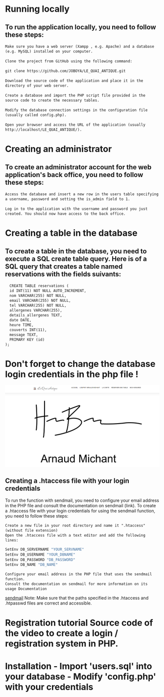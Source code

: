 
# Running locally 
## To run the application locally, you need to follow these steps:

    Make sure you have a web server (Xampp , e.g. Apache) and a database (e.g. MySQL) installed on your computer.

    Clone the project from GitHub using the following command:

    git clone https://github.com/JOBOYA/LE_QUAI_ANTIQUE.git

    Download the source code of the application and place it in the directory of your web server.

    Create a database and import the PHP script file provided in the source code to create the necessary tables.

    Modify the database connection settings in the configuration file (usually called config.php).

    Open your browser and access the URL of the application (usually http://localhost/LE_QUAI_ANTIQUE/).
# Creating an administrator
## To create an administrator account for the web application's back office, you need to follow these steps:

    Access the database and insert a new row in the users table specifying a username, password and setting the is_admin field to 1.

    Log in to the application with the username and password you just created. You should now have access to the back office.

# Creating a table in the database 

## To create a table in the database, you need to execute a SQL create table query. Here is of a SQL query that creates a table named reservations with the fields suivants:


```
  CREATE TABLE reservations (
  id INT(11) NOT NULL AUTO_INCREMENT,
  nom VARCHAR(255) NOT NULL,
  email VARCHAR(255) NOT NULL,
  tel VARCHAR(255) NOT NULL,
  allergenes VARCHAR(255),
  details_allergenes TEXT,
  date DATE,
  heure TIME,
  couverts INT(11),
  message TEXT,
  PRIMARY KEY (id)
);

```
# Don't forget to change the database login credentials in the php file !

![Screenshot](https://github.com/JOBOYA/LE_QUAI_ANTIQUE/blob/main/images/screenshot.jpg?raw=true)

## Creating a .htaccess file with your login credentials
To run the function with sendmail, you need to configure your email address in the PHP file and consult the documentation on sendmail (link). To create a .htaccess file with your login credentials for using the sendmail function, you need to follow these steps:

    Create a new file in your root directory and name it ".htaccess" (without file extension)
    Open the .htaccess file with a text editor and add the following lines:
```bash
SetEnv DB_SERVERNAME "YOUR_SERVNAME"
SetEnv DB_USERNAME "YOUR_DBNAME"
SetEnv DB_PASSWORD "DB_PASSWORD"
SetEnv DB_NAME "DB_NAME"

```
                


    Configure your email address in the PHP file that uses the sendmail function.
    Consult the documentation on sendmail for more information on its usage Documentation

[sendmail](https://www.sendmail.com/documentation) 
    Note: Make sure that the paths specified in the .htaccess and .htpasswd files are correct and accessible.
    
 # Registration tutorial Source code of the video to create a login / registration system in PHP. 
 # Installation - Import 'users.sql' into your database - Modify 'config.php' with your credentials
